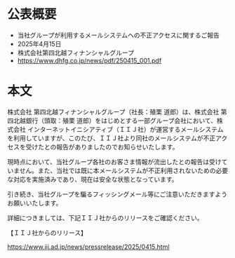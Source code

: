 # 公表概要
- 当社グループが利用するメールシステムへの不正アクセスに関するご報告
- 2025年4月15日
- 株式会社第四北越フィナンシャルグループ
- https://www.dhfg.co.jp/news/pdf/250415_001.pdf

# 本文
株式会社 第四北越フィナンシャルグループ（社長：殖栗 道郎）は、株式会社 第四北越銀行（頭取：殖栗 道郎）をはじめとする一部グループ会社において、株式会社 インターネットイニシアティブ（ＩＩＪ社）が運営するメールシステムを利用していますが、このたび、ＩＩＪ社より同社のメールシステムが不正アクセスを受けたとの報告がありましたのでお知らせいたします。

現時点において、当社グループ各社のお客さま情報が流出したとの報告は受けていません。また、当社では既に本メールシステムが不正利用されないための必要な対応を実施済みであり、現在は安全な状態となっています。

引き続き、当社グループを騙るフィッシングメール等にご注意いただきますようお願いいたします。

詳細につきましては、下記ＩＩＪ社からのリリースをご確認ください。

【ＩＩＪ社からのリリース】

https://www.iij.ad.jp/news/pressrelease/2025/0415.html
